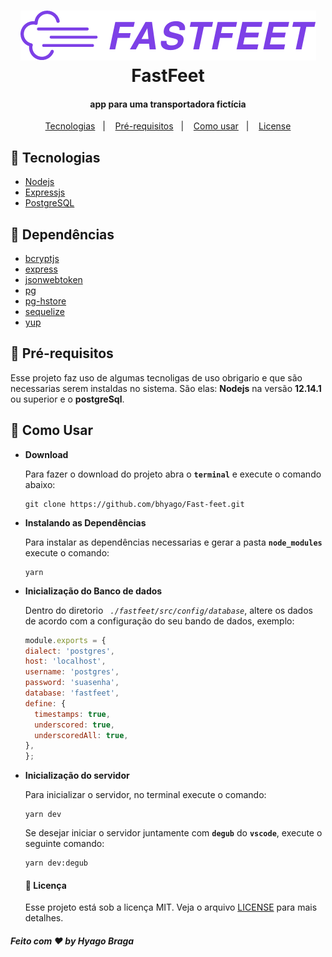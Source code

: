 <h1 align="center">
  <img src="./src/assets/img/logo.png" alt="Api rest node.js fastfeet" title="Fastfeet">
  <br>
  FastFeet
</h1>

<h4 align="center">app para uma transportadora fictícia</h4>

<p align="center">
 <a href="#mega-Tecnologias">Tecnologias</a>&nbsp;&nbsp;&nbsp;|&nbsp;&nbsp;&nbsp;
 <a href="#mega-Pré-requisitos">Pré-requisitos</a>&nbsp;&nbsp;&nbsp;|&nbsp;&nbsp;&nbsp;
 <a href="#mega-Como-usar">Como usar</a>&nbsp;&nbsp;&nbsp;|&nbsp;&nbsp;&nbsp;
 <a href="#memo-licença">License</a>
</p>

## :mega: Tecnologias
 - [ Nodejs ]( https://nodejs.org/en/ )
 - [ Expressjs ]( https://expressjs.com/pt-br/ )
 - [ PostgreSQL ]( https://www.postgresql.org/ )

## :mega: Dependências
 - [ bcryptjs ]( https://www.npmjs.com/package/bcrypt ) 
 - [ express ]( https://www.npmjs.com/package/express )
 - [ jsonwebtoken ]( https://www.npmjs.com/package/jsonwebtoken )
 - [ pg ]( https://www.npmjs.com/package/pg )
 - [ pg-hstore ]( https://www.npmjs.com/package/pg-hstore )
 - [ sequelize ]( https://sequelize.org/ )
 - [ yup ]( https://github.com/jquense/yup ) 

## :mega: Pré-requisitos

  Esse projeto faz uso de algumas tecnoligas de uso obrigario e que são necessarias serem instaldas no sistema. São elas:
  **Nodejs** na versão **12.14.1** ou superior e o **postgreSql**.
  
## :mega: Como Usar

* **Download**
  
  Para fazer o download do projeto abra o **```terminal```** e execute o comando abaixo: 
  ```
  git clone https://github.com/bhyago/Fast-feet.git
  ```
* **Instalando as Dependências** 

  Para instalar as dependências necessarias e gerar a pasta **```node_modules```** execute o comando:
  ```
  yarn
  ```
  
* **Inicialização do Banco de dados**

  Dentro do diretorio *``` ./fastfeet/src/config/database```*, altere os dados de acordo com a configuração do seu bando de dados, exemplo:
  ```JavaScript
  module.exports = {
  dialect: 'postgres',
  host: 'localhost',
  username: 'postgres',
  password: 'suasenha',
  database: 'fastfeet',
  define: {
    timestamps: true,
    underscored: true,
    underscoredAll: true,
  },
  };
  ```

* **Inicialização do servidor**

  Para inicializar o servidor, no terminal execute o comando:
  ```
  yarn dev
  ```
  Se desejar iniciar o servidor juntamente com **```degub```** do **```vscode```**, execute o seguinte comando:
  ```
  yarn dev:degub
  ```
  #### :memo: Licença

  Esse projeto está sob a licença MIT. Veja o arquivo [LICENSE](LICENSE.md) para mais detalhes.

  
 ##### **Feito com :heart: by Hyago Braga**
